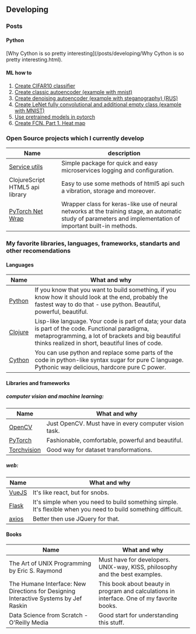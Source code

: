 ## Developing

### Posts

#### Python

[Why Cython is so pretty interesting](/posts/developing/Why Cython is so pretty interesting.html).

#### ML how to

1. [Create CIFAR10 classifier](https://github.com/Sid1057/pytorch_playground/blob/master/cifar10.ipynb)
2. [Create classic autoencoder (example with mnist)](https://github.com/Sid1057/pytorch_playground/blob/master/Autoencoders.ipynb)
3. [Create denoising autoencoder (example with steganography) (RUS)](https://github.com/Sid1057/pytorch_playground/blob/master/DAE.ipynb)
4. [Create LeNet fully convolutional and additional empty class (example with MNIST)](https://github.com/Sid1057/pytorch_playground/blob/master/LeNet%20with%20wrap%20on%20MNIST.ipynb)
5. [Use pretrained models in pytorch](https://github.com/Sid1057/pytorch_playground/blob/master/Using%20pretrained%20model.ipynb)
6. [Create FCN. Part 1. Heat map](https://github.com/Sid1057/pytorch_playground/blob/master/FCN%20heat%20map.ipynb)


### Open Source projects which I currently develop

| Name | description |
|------|-------------|
| [Service utils](https://github.com/Sid1057/service_utils) | Simple package for quick and easy microservices logging and configuration.  |
| ClojureScript HTML5 api library | Easy to use some methods of html5 api such a vibration, storage and moreover. |
| [PyTorch Net Wrap](https://github.com/Sid1057/PyTorch-Net-wrap) | Wrapper class for keras-like use of neural networks at the training stage, an automatic study of parameters and implementation of important built-in methods. |


### My favorite libraries, languages, frameworks, standarts and other recomendations

#### Languages

| Name          | What and why     |
| ------------- |------------------|
| [Python](python.org)      | If you know that you want to build something,  if you know how it should look at the end, probably the fastest way to do that - use python. Beautiful, powerful, beautiful. |
| [Clojure](clojure.org)     | Lisp-like language. Your code is part of data; your data is part of the code. Functional paradigma, metaprogramming, a lot of brackets and big beautiful thinks realized in short, beautiful lines of code. |
| [Cython](cython.org)      | You can use python and replace some parts of the code in python-like syntax sugar for pure C language. Pythonic way delicious, hardcore pure C power. |

#### Libraries and frameworks

##### computer vision and machine learning:

| Name          | What and why     |
| ------------- |------------------|
| [OpenCV](opencv.org)      | Just OpenCV. Must have in every computer vision task. |
| [PyTorch](pytorch.org)     | Fashionable, comfortable, powerful and beautiful. |
| [Torchvision](https://pytorch.org/docs/stable/torchvision/) | Good way for dataset transformations. |

##### web:

| Name          | What and why     |
| ------------- |------------------|
| [VueJS](vuejs.org)      | It's like react, but for snobs. |
| [Flask](http://flask.pocoo.org/)      | It's simple when you need to build something simple. It's flexible when you need to build something difficult. |
| [axios](https://github.com/axios/axios)      | Better then use JQuery for that. |

#### Books

| Name          | What and why     |
| ------------- |------------------|
| The Art of UNIX Programming by Eric S. Raymond    | Must have for developers. UNIX-way, KISS, philosophy and the best examples. |
| The Humane Interface: New Directions for Designing Interactive Systems by Jef Raskin | This book about beauty in program and calculations in interface. One of my favorite books. |
| Data Science from Scratch - O'Reilly Media | Good start for understanding this stuff. |


